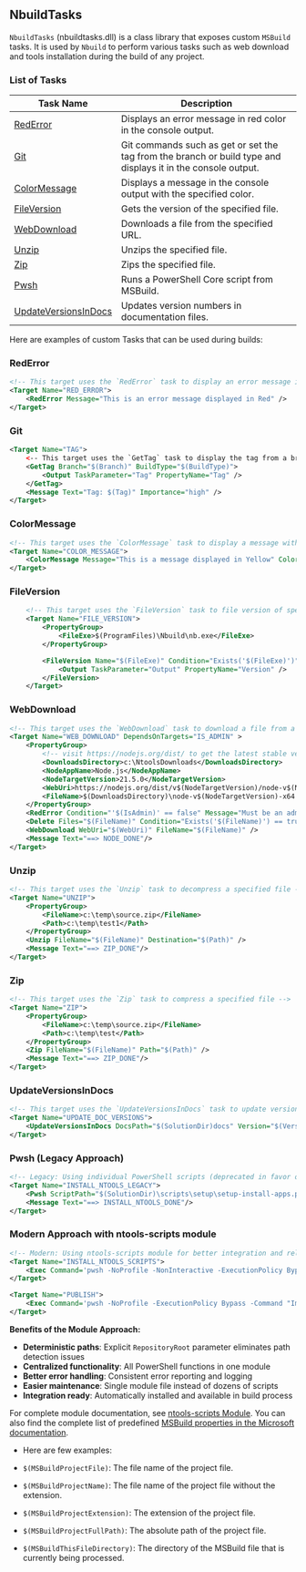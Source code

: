 ## NbuildTasks
`NbuildTasks` (nbuildtasks.dll) is a class library that exposes custom `MSBuild` tasks. It is used by `Nbuild` to perform various tasks such as web download and tools installation during the build of any project.

### List of Tasks
| Task Name | Description |
| --- | --- |
| [RedError](#rederror) | Displays an error message in red color in the console output. |
| [Git](#git) | Git commands such as get or set the tag from the branch or build type and displays it in the console output. |
| [ColorMessage](#colormessage) | Displays a message in the console output with the specified color. |
| [FileVersion](#fileversion) | Gets the version of the specified file. |
| [WebDownload](#webdownload)  | Downloads a file from the specified URL. |
| [Unzip](#unzip)  | Unzips the specified file. |
| [Zip](#zip)  | Zips the specified file. |
| [Pwsh](#pwsh) | Runs a PowerShell Core script from MSBuild. |
| [UpdateVersionsInDocs](#updateversionsindocs) | Updates version numbers in documentation files. |

Here are examples of custom Tasks that can be used during builds:

### RedError
```xml
<!-- This target uses the `RedError` task to display an error message in red color -->
<Target Name="RED_ERROR">
	<RedError Message="This is an error message displayed in Red" />
</Target>
```
### Git
```xml
<Target Name="TAG">
	<-- This target uses the `GetTag` task to display the tag from a branch -->
	<GetTag Branch="$(Branch)" BuildType="$(BuildType)">
		<Output TaskParameter="Tag" PropertyName="Tag" />
	</GetTag>
	<Message Text="Tag: $(Tag)" Importance="high" />
</Target>
```
### ColorMessage
```xml
<!-- This target uses the `ColorMessage` task to display a message with a specified color -->
<Target Name="COLOR_MESSAGE">
	<ColorMessage Message="This is a message displayed in Yellow" Color="Yellow" />
</Target>
```
### FileVersion
```xml
	<!-- This target uses the `FileVersion` task to file version of specified file -->
	<Target Name="FILE_VERSION">
		<PropertyGroup>
			<FileExe>$(ProgramFiles)\Nbuild\nb.exe</FileExe>
		</PropertyGroup>

		<FileVersion Name="$(FileExe)" Condition="Exists('$(FileExe)')" >
			<Output TaskParameter="Output" PropertyName="Version" />
		</FileVersion>
	</Target>
```
### WebDownload
```xml
<!-- This target uses the `WebDownload` task to download a file from a specified URL -->
<Target Name="WEB_DOWNLOAD" DependsOnTargets="IS_ADMIN" >
	<PropertyGroup>
		<!-- visit https://nodejs.org/dist/ to get the latest stable version -->
		<DownloadsDirectory>c:\NtoolsDownloads</DownloadsDirectory>
		<NodeAppName>Node.js</NodeAppName>
		<NodeTargetVersion>21.5.0</NodeTargetVersion>
		<WebUri>https://nodejs.org/dist/v$(NodeTargetVersion)/node-v$(NodeTargetVersion)-x64.msi</WebUri>
		<FileName>$(DownloadsDirectory)\node-v$(NodeTargetVersion)-x64.msi</FileName>
	</PropertyGroup>
	<RedError Condition="'$(IsAdmin)' == false" Message="Must be an admin to install $(NodeAppName)" />
	<Delete Files="$(FileName)" Condition="Exists('$(FileName)') == true" />
	<WebDownload WebUri="$(WebUri)" FileName="$(FileName)" />
	<Message Text="==> NODE_DONE"/>
</Target>
```

### Unzip
```xml
<!-- This target uses the `Unzip` task to decompress a specified file -->
<Target Name="UNZIP">
	<PropertyGroup>
		<FileName>c:\temp\source.zip</FileName>
		<Path>c:\temp\test1</Path>
	</PropertyGroup>
	<Unzip FileName="$(FileName)" Destination="$(Path)" />
	<Message Text="==> ZIP_DONE"/>
</Target>
```
### Zip
```xml
<!-- This target uses the `Zip` task to compress a specified file -->
<Target Name="ZIP">
	<PropertyGroup>
		<FileName>c:\temp\source.zip</FileName>
		<Path>c:\temp\test</Path>
	</PropertyGroup>
	<Zip FileName="$(FileName)" Path="$(Path)" />
	<Message Text="==> ZIP_DONE"/>
</Target>
```
### UpdateVersionsInDocs
```xml
<!-- This target uses the `UpdateVersionsInDocs` task to update version numbers in documentation files -->
<Target Name="UPDATE_DOC_VERSIONS">
	<UpdateVersionsInDocs DocsPath="$(SolutionDir)docs" Version="$(Version)" />
</Target>
```

### Pwsh (Legacy Approach)
```xml
<!-- Legacy: Using individual PowerShell scripts (deprecated in favor of ntools-scripts module) -->
<Target Name="INSTALL_NTOOLS_LEGACY">
	<Pwsh ScriptPath="$(SolutionDir)\scripts\setup\setup-install-apps.ps1" Arguments="" WorkingDirectory ="$(SolutionDir)\scripts\setup"/>
	<Message Text="==> INSTALL_NTOOLS_DONE"/>
</Target>
```

### Modern Approach with ntools-scripts module
```xml
<!-- Modern: Using ntools-scripts module for better integration and reliability -->
<Target Name="INSTALL_NTOOLS_SCRIPTS">
	<Exec Command='pwsh -NoProfile -NonInteractive -ExecutionPolicy Bypass -File "$(SolutionDir)\scripts\module-package\install-module.ps1" -BuildTools "$(BuildTools)" -ModuleName "ntools-scripts"' WorkingDirectory="$(SolutionDir)" />
</Target>

<Target Name="PUBLISH">
	<Exec Command='pwsh -NoProfile -ExecutionPolicy Bypass -Command "Import-Module &apos;$(BuildTools)\modules\ntools-scripts\ntools-scripts.psm1&apos; -Force; Publish-AllProjects -OutputDir &apos;$(ArtifactsFolder)&apos; -Version &apos;$(ProductVersion)&apos; -RepositoryRoot &apos;$(SolutionDir)&apos;"' WorkingDirectory="$(SolutionDir)" />
</Target>
```

**Benefits of the Module Approach:**
- **Deterministic paths**: Explicit `RepositoryRoot` parameter eliminates path detection issues
- **Centralized functionality**: All PowerShell functions in one module
- **Better error handling**: Consistent error reporting and logging
- **Easier maintenance**: Single module file instead of dozens of scripts
- **Integration ready**: Automatically installed and available in build process

For complete module documentation, see [ntools-scripts Module](ntools-scripts-module.md).
You can also find the complete list of predefined [MSBuild properties in the Microsoft documentation](https://learn.microsoft.com/en-us/visualstudio/msbuild/msbuild-reserved-and-well-known-properties?view=vs-2022).

- Here are few examples:

- `$(MSBuildProjectFile)`: The file name of the project file.
- `$(MSBuildProjectName)`: The file name of the project file without the extension.
- `$(MSBuildProjectExtension)`: The extension of the project file.
- `$(MSBuildProjectFullPath)`: The absolute path of the project file.
- `$(MSBuildThisFileDirectory)`: The directory of the MSBuild file that is currently being processed.
